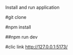 Install and run application

#git clone 


#npm install 

##npm run dev

#clic link http://127.0.0.1:5173/